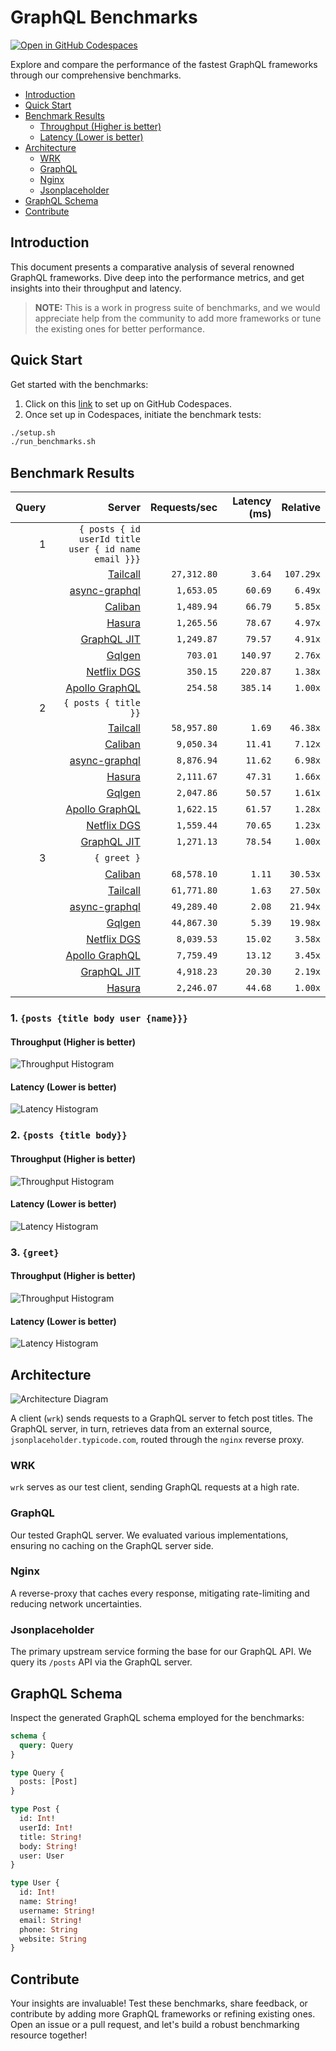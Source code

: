 # GraphQL Benchmarks <!-- omit from toc -->

[![Open in GitHub Codespaces](https://github.com/codespaces/badge.svg)](https://codespaces.new/tailcallhq/graphql-benchmarks)

Explore and compare the performance of the fastest GraphQL frameworks through our comprehensive benchmarks.

- [Introduction](#introduction)
- [Quick Start](#quick-start)
- [Benchmark Results](#benchmark-results)
  - [Throughput (Higher is better)](#throughput-higher-is-better)
  - [Latency (Lower is better)](#latency-lower-is-better)
- [Architecture](#architecture)
  - [WRK](#wrk)
  - [GraphQL](#graphql)
  - [Nginx](#nginx)
  - [Jsonplaceholder](#jsonplaceholder)
- [GraphQL Schema](#graphql-schema)
- [Contribute](#contribute)

[Tailcall]: https://github.com/tailcallhq/tailcall
[Gqlgen]: https://github.com/99designs/gqlgen
[Apollo GraphQL]: https://github.com/apollographql/apollo-server
[Netflix DGS]: https://github.com/netflix/dgs-framework
[Caliban]: https://github.com/ghostdogpr/caliban
[async-graphql]: https://github.com/async-graphql/async-graphql
[Hasura]: https://github.com/hasura/graphql-engine
[GraphQL JIT]: https://github.com/zalando-incubator/graphql-jit

## Introduction

This document presents a comparative analysis of several renowned GraphQL frameworks. Dive deep into the performance metrics, and get insights into their throughput and latency.

> **NOTE:** This is a work in progress suite of benchmarks, and we would appreciate help from the community to add more frameworks or tune the existing ones for better performance.

## Quick Start

Get started with the benchmarks:

1. Click on this [link](https://codespaces.new/tailcallhq/graphql-benchmarks) to set up on GitHub Codespaces.
2. Once set up in Codespaces, initiate the benchmark tests:

```bash
./setup.sh
./run_benchmarks.sh
```

## Benchmark Results

<!-- PERFORMANCE_RESULTS_START -->

| Query | Server | Requests/sec | Latency (ms) | Relative |
|-------:|--------:|--------------:|--------------:|---------:|
| 1 | `{ posts { id userId title user { id name email }}}` |
|| [Tailcall] | `27,312.80` | `3.64` | `107.29x` |
|| [async-graphql] | `1,653.05` | `60.69` | `6.49x` |
|| [Caliban] | `1,489.94` | `66.79` | `5.85x` |
|| [Hasura] | `1,265.56` | `78.67` | `4.97x` |
|| [GraphQL JIT] | `1,249.87` | `79.57` | `4.91x` |
|| [Gqlgen] | `703.01` | `140.97` | `2.76x` |
|| [Netflix DGS] | `350.15` | `220.87` | `1.38x` |
|| [Apollo GraphQL] | `254.58` | `385.14` | `1.00x` |
| 2 | `{ posts { title }}` |
|| [Tailcall] | `58,957.80` | `1.69` | `46.38x` |
|| [Caliban] | `9,050.34` | `11.41` | `7.12x` |
|| [async-graphql] | `8,876.94` | `11.62` | `6.98x` |
|| [Hasura] | `2,111.67` | `47.31` | `1.66x` |
|| [Gqlgen] | `2,047.86` | `50.57` | `1.61x` |
|| [Apollo GraphQL] | `1,622.15` | `61.57` | `1.28x` |
|| [Netflix DGS] | `1,559.44` | `70.65` | `1.23x` |
|| [GraphQL JIT] | `1,271.13` | `78.54` | `1.00x` |
| 3 | `{ greet }` |
|| [Caliban] | `68,578.10` | `1.11` | `30.53x` |
|| [Tailcall] | `61,771.80` | `1.63` | `27.50x` |
|| [async-graphql] | `49,289.40` | `2.08` | `21.94x` |
|| [Gqlgen] | `44,867.30` | `5.39` | `19.98x` |
|| [Netflix DGS] | `8,039.53` | `15.02` | `3.58x` |
|| [Apollo GraphQL] | `7,759.49` | `13.12` | `3.45x` |
|| [GraphQL JIT] | `4,918.23` | `20.30` | `2.19x` |
|| [Hasura] | `2,246.07` | `44.68` | `1.00x` |

<!-- PERFORMANCE_RESULTS_END -->



### 1. `{posts {title body user {name}}}`
#### Throughput (Higher is better)

![Throughput Histogram](assets/req_sec_histogram1.png)

#### Latency (Lower is better)

![Latency Histogram](assets/latency_histogram1.png)

### 2. `{posts {title body}}`
#### Throughput (Higher is better)

![Throughput Histogram](assets/req_sec_histogram2.png)

#### Latency (Lower is better)

![Latency Histogram](assets/latency_histogram2.png)

### 3. `{greet}`
#### Throughput (Higher is better)

![Throughput Histogram](assets/req_sec_histogram3.png)

#### Latency (Lower is better)

![Latency Histogram](assets/latency_histogram3.png)

## Architecture

![Architecture Diagram](assets/architecture.png)

A client (`wrk`) sends requests to a GraphQL server to fetch post titles. The GraphQL server, in turn, retrieves data from an external source, `jsonplaceholder.typicode.com`, routed through the `nginx` reverse proxy.

### WRK

`wrk` serves as our test client, sending GraphQL requests at a high rate.

### GraphQL

Our tested GraphQL server. We evaluated various implementations, ensuring no caching on the GraphQL server side.

### Nginx

A reverse-proxy that caches every response, mitigating rate-limiting and reducing network uncertainties.

### Jsonplaceholder

The primary upstream service forming the base for our GraphQL API. We query its `/posts` API via the GraphQL server.

## GraphQL Schema

Inspect the generated GraphQL schema employed for the benchmarks:

```graphql
schema {
  query: Query
}

type Query {
  posts: [Post]
}

type Post {
  id: Int!
  userId: Int!
  title: String!
  body: String!
  user: User
}

type User {
  id: Int!
  name: String!
  username: String!
  email: String!
  phone: String
  website: String
}
```

## Contribute

Your insights are invaluable! Test these benchmarks, share feedback, or contribute by adding more GraphQL frameworks or refining existing ones. Open an issue or a pull request, and let's build a robust benchmarking resource together!

